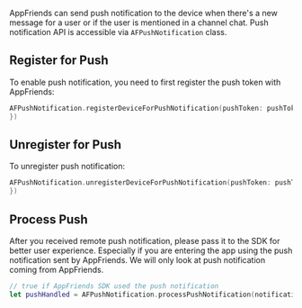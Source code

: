 AppFriends can send push notification to the device when there's a new message for a user or if the user is mentioned in a channel chat. Push notification API is accessible via `AFPushNotification` class.

## Register for Push
To enable push notification, you need to first register the push token with AppFriends:
```swift
AFPushNotification.registerDeviceForPushNotification(pushToken: pushToken, completion: { (error) in
})
```
## Unregister for Push
To unregister push notification:
```swift
AFPushNotification.unregisterDeviceForPushNotification(pushToken: pushToken, completion: { (error) in
})
```
## Process Push
After you received remote push notification, please pass it to the SDK for better user experience. Especially if you are entering the app using the push notification sent by AppFriends. We will only look at push notification coming from AppFriends.
```swift
// true if AppFriends SDK used the push notification
let pushHandled = AFPushNotification.processPushNotification(notificationUserInfo: userInfo)
```
